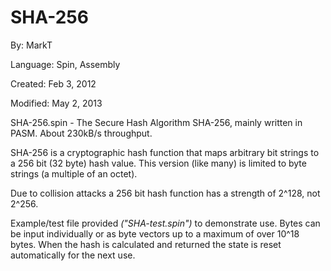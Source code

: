# SHA-256

By: MarkT

Language: Spin, Assembly

Created: Feb 3, 2012

Modified: May 2, 2013

SHA-256.spin - The Secure Hash Algorithm SHA-256, mainly written in PASM. About 230kB/s throughput.

SHA-256 is a cryptographic hash function that maps arbitrary bit strings to a 256 bit (32 byte) hash value. This version (like many) is limited to byte strings (a multiple of an octet).

Due to collision attacks a 256 bit hash function has a strength of 2^128, not 2^256.

Example/test file provided _("SHA-test.spin")_ to demonstrate use. Bytes can be input individually or as byte vectors up to a maximum of over 10^18 bytes. When the hash is calculated and returned the state is reset automatically for the next use.
